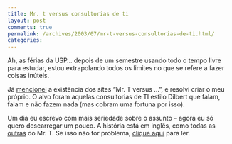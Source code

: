 ```yaml
---
title: Mr. t versus consultorias de ti
layout: post
comments: true
permalink: /archives/2003/07/mr-t-versus-consultorias-de-ti.html/
categories:
---
```

Ah, as férias da USP&#8230; depois de um semestre usando todo o tempo livre para estudar, estou extrapolando todos os limites no que se refere a fazer coisas inúteis.

Já <a href="/200305.html#post_20030512" >mencionei</a> a existência dos sites &#8220;Mr. T versus &#8230;&#8221;, e resolvi criar o meu próprio. O alvo foram aquelas consultorias de TI estilo Dilbert que falam, falam e não fazem nada (mas cobram uma fortuna por isso).

Um dia eu escrevo com mais seriedade sobre o assunto &#8211; agora eu só quero descarregar um pouco. A história está em inglês, como todas as <a href="http://www.sit.wisc.edu/~kljense3/MrTvs.html" >outras</a> do Mr. T. Se isso não for problema, <a href="mrtversusitconsulting.html">clique aqui</a> para ler. </tr> </table>



<table width="100"% border=0 cellspacing=0 cellpadding=0>
